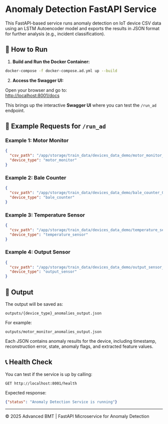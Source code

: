 
# Anomaly Detection FastAPI Service

This FastAPI-based service runs anomaly detection on IoT device CSV data using an LSTM Autoencoder model and exports the results in JSON format for further analysis (e.g., incident classification).

## 🚀 How to Run

1. **Build and Run the Docker Container:**

```bash
docker-compose -f docker-compose.ad.yml up --build
```

2. **Access the Swagger UI:**

Open your browser and go to:  
[http://localhost:8001/docs](http://localhost:8001/docs)

This brings up the interactive **Swagger UI** where you can test the `/run_ad` endpoint.

## 🧪 Example Requests for `/run_ad`

### Example 1: Motor Monitor
```json
{
  "csv_path": "/app/storage/train_data/devices_data_demo/motor_monitor_0_unified.csv",
  "device_type": "motor_monitor"
}
```

### Example 2: Bale Counter
```json
{
  "csv_path": "/app/storage/train_data/devices_data_demo/bale_counter_0_unified.csv",
  "device_type": "bale_counter"
}
```

### Example 3: Temperature Sensor
```json
{
  "csv_path": "/app/storage/train_data/devices_data_demo/temperature_sensor_0_unified.csv",
  "device_type": "temperature_sensor"
}
```

### Example 4: Output Sensor
```json
{
  "csv_path": "/app/storage/train_data/devices_data_demo/output_sensor_0_unified.csv",
  "device_type": "output_sensor"
}
```

## 📂 Output

The output will be saved as:

```
outputs/{device_type}_anomalies_output.json
```

For example:

```
outputs/motor_monitor_anomalies_output.json
```

Each JSON contains anomaly results for the device, including timestamp, reconstruction error, state, anomaly flags, and extracted feature values.

## 📞 Health Check

You can test if the service is up by calling:

```
GET http://localhost:8001/health
```

Expected response:

```json
{"status": "Anomaly Detection Service is running"}
```

---

© 2025 Advanced BMT | FastAPI Microservice for Anomaly Detection
